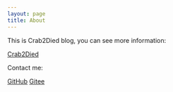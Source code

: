 ```yaml
---
layout: page
title: About
---
```


This is Crab2Died blog, you can see more information:

[Crab2Died](https://crab2died.github.io/)

Contact me:

[GitHub](https://github.com/Crab2died) 
[Gitee](https://gitee.com/Crab2Died)